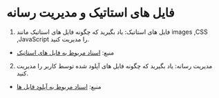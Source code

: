 # فایل های استاتیک و مدیریت رسانه

1. فایل های استاتیک: یاد بگیرید که چگونه فایل های استاتیک مانند images ,CSS ,JavaScript را مدیریت کنید.
- منبع: [اسناد مربوط به فایل های استاتیک](https://docs.djangoproject.com/en/stable/howto/static-files/)
2. مدیریت رسانه: یاد بگیرید که چگونه فایل های آپلود شده توسط کاربر را مدیریت کنید.
- منبع: [اسناد مربوط به آپلود فایل ها](https://docs.djangoproject.com/en/5.0/topics/http/file-uploads/)
